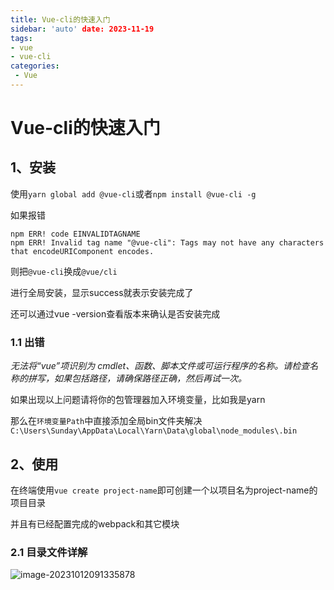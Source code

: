 ```yaml
---
title: Vue-cli的快速入门
sidebar: 'auto' date: 2023-11-19
tags:
- vue 
- vue-cli
categories: 
 - Vue 
---
```

# Vue-cli的快速入门

## 1、安装

使用`yarn global add @vue-cli`或者`npm install @vue-cli -g`

如果报错

```
npm ERR! code EINVALIDTAGNAME
npm ERR! Invalid tag name "@vue-cli": Tags may not have any characters that encodeURIComponent encodes.
```

则把`@vue-cli`换成`@vue/cli`

进行全局安装，显示success就表示安装完成了

还可以通过vue -version查看版本来确认是否安装完成

### 1.1 出错

*无法将“vue”项识别为 cmdlet、函数、脚本文件或可运行程序的名称。请检查名称的拼写，如果包括路径，请确保路径正确，然后再试一次。*

如果出现以上问题请将你的包管理器加入环境变量，比如我是yarn

那么在`环境变量Path`中直接添加全局bin文件夹解决`C:\Users\Sunday\AppData\Local\Yarn\Data\global\node_modules\.bin`

## 2、使用

在终端使用`vue create project-name`即可创建一个以项目名为project-name的项目目录

并且有已经配置完成的webpack和其它模块

### 2.1 目录文件详解

![image-20231012091335878](/image-20231012091335878.png)